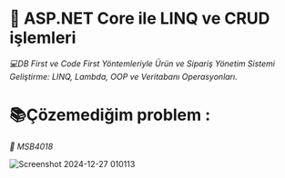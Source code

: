 # 🚀 ASP.NET Core ile LINQ ve CRUD işlemleri
*💻DB First ve Code First Yöntemleriyle Ürün ve Sipariş Yönetim Sistemi Geliştirme: LINQ, Lambda, OOP ve Veritabanı Operasyonları.*



# 📚Çözemediğim problem :
*📌 MSB4018*  

![Screenshot 2024-12-27 010113](https://github.com/user-attachments/assets/b2d6fd98-a1c7-494d-9970-dfb4700d2ebf)

